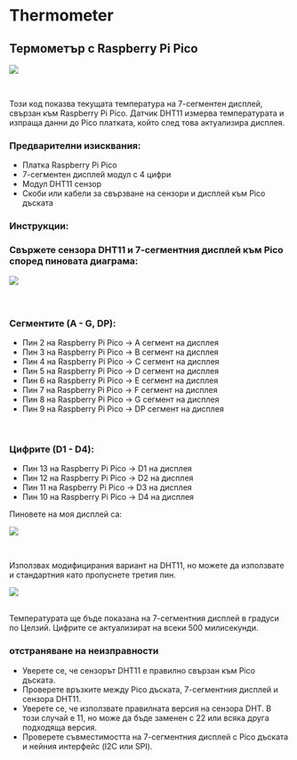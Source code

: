 # Thermometer
<h2>Термометър с Raspberry Pi Pico</h2>

![](https://github.com/kele6man/Thermometer/blob/main/GIF.gif)

<br>


Този код показва текущата температура на 7-сегментен дисплей, свързан към Raspberry Pi Pico. Датчик DHT11 измерва температурата и изпраща данни до Pico платката, който след това актуализира дисплея.

<h3>Предварителни изисквания:</h3>
<ul>
  <li>Платка Raspberry Pi Pico</li>
  <li>7-сегментен дисплей модул с 4 цифри</li>
  <li>Модул DHT11 сензор</li>
  <li>Скоби или кабели за свързване на сензори и дисплей към Pico дъската</li>
</ul>

<h3>Инструкции:<h3/>
Свържете сензора DHT11 и 7-сегментния дисплей към Pico според пиновата диаграма:
  
![](https://i.ibb.co/jJ428J9/Shema.jpg)

<br>

<h3>Сегментите (A - G, DP):</h3>
<ul>
  <li>Пин 2 на Raspberry Pi Pico -> A сегмент на дисплея</li>
  <li>Пин 3 на Raspberry Pi Pico -> B сегмент на дисплея</li>
  <li>Пин 4 на Raspberry Pi Pico -> C сегмент на дисплея</li>
  <li>Пин 5 на Raspberry Pi Pico -> D сегмент на дисплея</li>
  <li>Пин 6 на Raspberry Pi Pico -> E сегмент на дисплея</li>
  <li>Пин 7 на Raspberry Pi Pico -> F сегмент на дисплея</li>
  <li>Пин 8 на Raspberry Pi Pico -> G сегмент на дисплея</li>
  <li>Пин 9 на Raspberry Pi Pico -> DP сегмент на дисплея</li>
</ul>

<br>
<h3>Цифрите (D1 - D4):</h3>
<ul>
  <li>Пин 13 на Raspberry Pi Pico -> D1 на дисплея</li>
  <li>Пин 12 на Raspberry Pi Pico -> D2 на дисплея</li>
  <li>Пин 11 на Raspberry Pi Pico -> D3 на дисплея</li>
  <li>Пин 10 на Raspberry Pi Pico -> D4 на дисплея</li>
</ul>




Пиновете на моя дисплей са:

![](https://i.ibb.co/8c6Q7N9/4d7s.jpg)
  
<br>

Използвах модифицирания вариант на DHT11, но можете да използвате и стандартния като пропуснете третия пин.

![](https://i.ibb.co/w4ZvPB8/dht11.jpg)

<br>

</h3>
Температурата ще бъде показана на 7-сегментния дисплей в градуси по Целзий. Цифрите се актуализират на всеки 500 милисекунди.

<h3>отстраняване на неизправности</h3>
<ul>
  <li>Уверете се, че сензорът DHT11 е правилно свързан към Pico дъската.</li>
  <li>Проверете връзките между Pico дъската, 7-сегментния дисплей и сензора DHT11.</li>
  <li>Уверете се, че използвате правилната версия на сензора DHT. В този случай е 11, но може да бъде заменен с 22 или всяка друга подходяща версия.</li>
  <li>Проверете съвместимостта на 7-сегментния дисплей с Pico дъската и нейния интерфейс (I2C или SPI).</li>
</ul>


